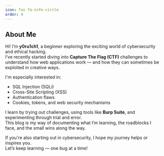 ```yaml
---
icon: fas fa-info-circle
order: 4
---
```


## About Me

Hi! I’m **y0ru1ch1**, a beginner exploring the exciting world of cybersecurity and ethical hacking.  
I’ve recently started diving into **Capture The Flag (CTF)** challenges to understand how web applications work — and how they can sometimes be exploited in creative ways.

I'm especially interested in:
- SQL Injection (SQLi)
- Cross-Site Scripting (XSS)
- Authentication flaws
- Cookies, tokens, and web security mechanisms

I learn by trying out challenges, using tools like **Burp Suite**, and experimenting through trial and error.  
This blog is my way of documenting what I’m learning, the roadblocks I face, and the small wins along the way.

If you're also starting out in cybersecurity, I hope my journey helps or inspires you.  
Let’s keep learning — one bug at a time!
